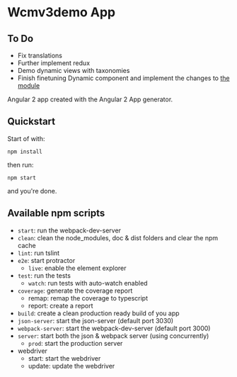 # Wcmv3demo App

## To Do
- Fix translations
- Further implement redux
- Demo dynamic views with taxonomies
- Finish finetuning Dynamic component and implement the changes to [the module](https://github.com/hvperdrive/wcm-template-manager-ng2)

Angular 2 app created with the Angular 2 App generator.

## Quickstart

Start of with:
```
npm install
```
then run:
```
npm start
```
and you're done.

## Available npm scripts

* `start`: run the webpack-dev-server
* `clean`: clean the node_modules, doc & dist folders and clear the npm cache
* `lint`: run tslint
* `e2e`: start protractor
    * `live`: enable the element explorer
* `test`: run the tests
    * `watch`: run tests with auto-watch enabled
* `coverage`: generate the coverage report
    * remap: remap the coverage to typescript
    * report: create a report
* `build`: create a clean production ready build of you app
* `json-server`: start the json-server (default port 3030)
* `webpack-server`: start the webpack-dev-server (default port 3000)
* `server`: start both the json & webpack server (using concurrently)
    * `prod`: start the production server
* webdriver
    * start: start the webdriver
    * update: update the webdriver
